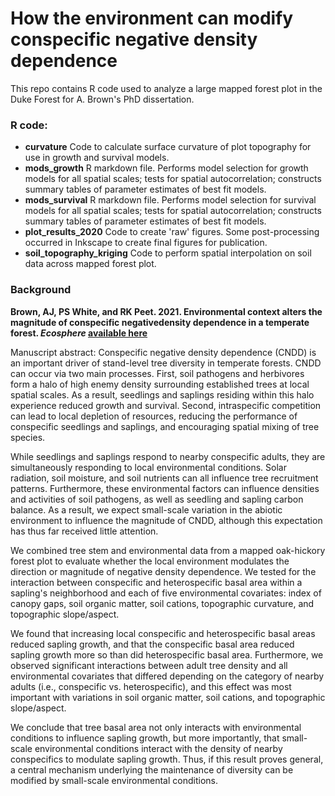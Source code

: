 # How the environment can modify conspecific negative density dependence
This repo contains R code used to analyze a large mapped forest plot in the Duke Forest for A. Brown's PhD dissertation.

### R code:
- **curvature** Code to calculate surface curvature of plot topography for use in growth and survival models.
- **mods_growth** R markdown file. Performs model selection for growth models for all spatial scales; tests for spatial autocorrelation; constructs summary tables of parameter estimates of best fit models.
- **mods_survival** R markdown file. Performs model selection for survival models for all spatial scales; tests for spatial autocorrelation; constructs summary tables of parameter estimates of best fit models.
- **plot_results_2020** Code to create 'raw' figures. Some post-processing occurred in Inkscape to create final figures for publication.
- **soil_topography_kriging** Code to perform spatial interpolation on soil data across mapped forest plot.

### Background

**Brown, AJ, PS White, and RK Peet. 2021. Environmental context alters the magnitude of conspecific negativedensity dependence in a temperate forest. *Ecosphere* [available here](https://esajournals.onlinelibrary.wiley.com/doi/pdfdirect/10.1002/ecs2.3406)**

Manuscript abstract:
Conspecific negative density dependence (CNDD) is an important driver of stand-level tree diversity in temperate forests. CNDD can occur via two main processes. First, soil pathogens and herbivores form a halo of high enemy density surrounding established trees at local spatial scales. As a result, seedlings and saplings residing within this halo experience reduced growth and survival. Second, intraspecific competition can lead to local depletion of resources, reducing the performance of conspecific seedlings and saplings, and encouraging spatial mixing of tree species.

While seedlings and saplings respond to nearby conspecific adults, they are simultaneously responding to local environmental conditions. Solar radiation, soil moisture, and soil nutrients can all influence tree recruitment patterns. Furthermore, these environmental factors can influence densities and activities of soil pathogens, as well as seedling and sapling carbon balance. As a result, we expect small-scale variation in the abiotic environment to influence the magnitude of CNDD, although this expectation has thus far received little attention.

We combined tree stem and environmental data from a mapped oak-hickory forest plot to evaluate whether the local environment modulates the direction or magnitude of negative density dependence. We tested for the interaction between conspecific and heterospecific basal area within a sapling's neighborhood and each of five environmental covariates: index of canopy gaps, soil organic matter, soil cations, topographic curvature, and topographic slope/aspect.

We found that increasing local conspecific and heterospecific basal areas reduced sapling growth, and that the conspecific basal area reduced sapling growth more so than did heterospecific basal area. Furthermore, we observed significant interactions between adult tree density and all environmental covariates that differed depending on the category of nearby adults (i.e., conspecific vs. heterospecific), and this effect was most important with variations in soil organic matter, soil cations, and topographic slope/aspect.

We conclude that tree basal area not only interacts with environmental conditions to influence sapling growth, but more importantly, that small-scale environmental conditions interact with the density of nearby conspecifics to modulate sapling growth. Thus, if this result proves general, a central mechanism underlying the maintenance of diversity can be modified by small-scale environmental conditions.

